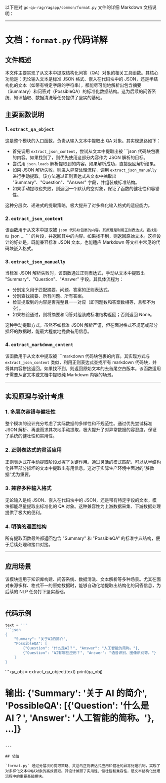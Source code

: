以下是对 `gc-qa-rag/ragapp/common/format.py` 文件的详细 Markdown 文档说明：

---

# 文档：`format.py` 代码详解

## 文件概述

本文件主要实现了从文本中提取结构化问答（QA）对象的相关工具函数。其核心功能是：无论输入文本是标准 JSON 格式、嵌入在代码块中的 JSON，还是半结构化的文本（如带有特定字段的字符串），都能尽可能地解析出包含摘要（Summary）和问答对（PossibleQA）的标准化数据结构。这为后续的问答系统、知识抽取、数据清洗等任务提供了坚实的基础。

## 主要函数说明

### 1. `extract_qa_object`

这是整个模块的入口函数，负责从输入文本中提取出 QA 对象。其实现思路如下：

-   首先调用 `extract_json_content`，尝试从文本中提取出被 ```json 代码块包裹的内容。如果找到了，则优先使用这部分内容作为 JSON 解析的目标。
-   尝试用 `json.loads` 解析提取到的内容。如果解析成功，直接返回解析结果。
-   如果 JSON 解析失败，则进入异常处理流程，调用 `extract_json_manually` 进行手动提取。该方法通过正则表达式从文本中抽取出 "Summary"、"Question"、"Answer" 字段，并组装成标准结构。
-   如果手动提取也失败，则返回一个默认的空对象，保证了函数的健壮性和容错性。

这种分层次、递进式的提取策略，极大提升了对多样化输入格式的适应能力。

### 2. `extract_json_content`

该函数用于从文本中提取被 `json 代码块包裹的内容。其原理是利用正则表达式，查找形如 `json ... ``` 的片段，并返回其中的内容。如果找不到，则返回原始文本。这样设计的好处是，既能兼容标准 JSON 文本，也能适应 Markdown 等文档中常见的代码块嵌入格式。

### 3. `extract_json_manually`

当标准 JSON 解析失败时，该函数通过正则表达式，手动从文本中提取出 "Summary"、"Question"、"Answer" 字段。其具体流程为：

-   分别定义用于匹配摘要、问题、答案的正则表达式。
-   分别查找摘要、所有问题、所有答案。
-   检查提取到的内容是否完整且一一对应（即问题数和答案数相等，且都不为空）。
-   如果校验通过，则将摘要和问答对组装成标准结构返回；否则返回 None。

这种手动提取方式，虽然不如标准 JSON 解析严谨，但在面对格式不规范或部分损坏的数据时，能最大程度地挽救有用信息。

### 4. `extract_markdown_content`

该函数用于从文本中提取被 ```markdown 代码块包裹的内容。其实现方式与 `extract_json_content` 类似，利用正则表达式查找所有 markdown 代码块，并将其内容拼接返回。如果找不到，则返回原始文本的去首尾空白版本。该函数适用于需要从富文本或文档中提取纯 Markdown 内容的场景。

---

## 实现原理与设计考虑

### 1. 多层次容错与健壮性

整个模块的设计充分考虑了实际数据的多样性和不规范性。通过优先尝试标准 JSON 解析、再退而求其次地手动提取，极大提升了对异常数据的容忍度，保证了系统的健壮性和实用性。

### 2. 正则表达式的灵活应用

正则表达式在手动提取阶段发挥了关键作用。通过灵活的模式匹配，可以从半结构化甚至部分损坏的文本中提取出有用信息。这对于实际生产环境中面对的“脏数据”尤为重要。

### 3. 兼容多种输入格式

无论输入是纯 JSON、嵌入在代码块中的 JSON，还是带有特定字段的文本，模块都能尽量提取出标准化的 QA 对象。这种兼容性为上游数据采集、下游数据处理提供了极大的便利。

### 4. 明确的返回结构

所有提取函数最终都返回包含 "Summary" 和 "PossibleQA" 的标准字典结构，便于后续处理和接口对接。

---

## 应用场景

该模块适用于知识库构建、问答系统、数据清洗、文本解析等多种场景。尤其在面对来源多样、格式不一的原始数据时，能够自动化地提取出结构化的问答信息，为后续的 NLP 任务打下坚实基础。

---

## 代码示例

````python
text = '''
```json
{
    "Summary": "关于AI的简介",
    "PossibleQA": [
        {"Question": "什么是AI？", "Answer": "人工智能的简称。"},
        {"Question": "AI有哪些应用？", "Answer": "语音识别、图像识别等。"}
    ]
}
````

'''
qa_obj = extract_qa_object(text)
print(qa_obj)

# 输出: {'Summary': '关于 AI 的简介', 'PossibleQA': [{'Question': '什么是 AI？', 'Answer': '人工智能的简称。'}, ...]}

```

---

## 总结

`format.py` 通过分层次的提取策略、灵活的正则表达式应用和健壮的异常处理机制，实现了对多样化文本中QA对象的高效提取。其设计兼顾了实用性、健壮性和兼容性，是文本结构化处理流程中的重要基础模块。
```
